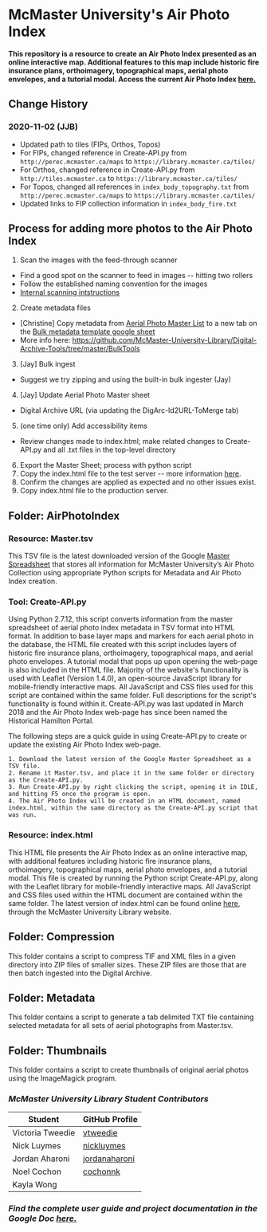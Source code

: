 # McMaster University's Air Photo Index

**This repository is a resource to create an Air Photo Index presented as an online interactive map. Additional features to this map include historic fire insurance plans, orthoimagery, topographical maps, aerial photo envelopes, and a tutorial modal. Access the current Air Photo Index [here.](http://library.mcmaster.ca/maps/aerialphotos/index.html)**

## Change History

### 2020-11-02 (JJB)
- Updated path to tiles (FIPs, Orthos, Topos)
- For FIPs, changed reference in Create-API.py from ```http://perec.mcmaster.ca/maps``` to ```https://library.mcmaster.ca/tiles/```
- For Orthos, changed reference in Create-API.py from ```http://tiles.mcmaster.ca``` to ```https://library.mcmaster.ca/tiles/```
- For Topos, changed all references in ```index_body_topography.txt``` from ```http://perec.mcmaster.ca/maps``` to ```https://library.mcmaster.ca/tiles/```
- Updated links to FIP collection information in ```index_body_fire.txt```

## Process for adding more photos to the Air Photo Index
1. Scan the images with the feed-through scanner
- Find a good spot on the scanner to feed in images -- hitting two rollers
- Follow the established naming convention for the images
- [Internal scanning intstructions](https://docs.google.com/document/d/1BbmKHinXS_xmfCYKsvTkttX6oUojLWhQc5AQQo2W13U/edit)
2. Create metadata files
- [Christine] Copy metadata from [Aerial Photo Master List](https://docs.google.com/spreadsheets/d/180qQStP5EkeY_3a4eM5lXcDYv3QY4zFq4l5bx3BZ8m0/edit#gid=0) to a new tab on the [Bulk metadata template google sheet](https://docs.google.com/spreadsheets/d/1xmSuWdqUQ0a9RNCi2DErNO1bBcK6J06ps0moyYkg4Qk/edit#gid=1991707764) 
- More info here: https://github.com/McMaster-University-Library/Digital-Archive-Tools/tree/master/BulkTools
3. [Jay] Bulk ingest
- Suggest we try zipping and using the built-in bulk ingester (Jay)
4. [Jay] Update Aerial Photo Master sheet
- Digital Archive URL (via updating the DigArc-Id2URL-ToMerge tab)
5. (one time only) Add accessibility items
- Review changes made to index.html; make related changes to Create-API.py and all .txt files in the top-level directory
6. Export the Master Sheet; process with python script 
7. Copy the index.html file to the test server -- more information [here](https://github.com/McMaster-University-Library/gis-data-reference-documents/blob/main/lists.md#list-of-map-indexes). 
8. Confirm the changes are applied as expected and no other issues exist.
7. Copy index.html file to the production server.


## Folder: AirPhotoIndex

### Resource: Master.tsv

This TSV file is the latest downloaded version of the Google [Master Spreadsheet](https://docs.google.com/spreadsheets/d/180qQStP5EkeY_3a4eM5lXcDYv3QY4zFq4l5bx3BZ8m0/edit#gid=0) that stores all information for McMaster University’s Air Photo Collection using appropriate Python scripts for Metadata and Air Photo Index creation.

### Tool: Create-API.py

Using Python 2.7.12, this script converts information from the master spreadsheet of aerial photo index metadata in TSV format into HTML format. In addition to base layer maps and markers for each aerial photo in the database, the HTML file created with this script includes layers of historic fire insurance plans, orthoimagery, topographical maps, and aerial photo envelopes. A tutorial modal that pops up upon opening the web-page is also included in the HTML file. Majority of the website's functionality is used with Leaflet (Version 1.4.0), an open-source JavaScript library for mobile-friendly interactive maps. All JavaScript and CSS files used for this script are contained within the same folder. Full descriptions for the script's functionality is found within it. Create-API.py was last updated in March 2018 and the Air Photo Index web-page has since been named the Historical Hamilton Portal.

The following steps are a quick guide in using Create-API.py to create or update the existing Air Photo Index web-page.

	1. Download the latest version of the Google Master Spreadsheet as a TSV file.
	2. Rename it Master.tsv, and place it in the same folder or directory as the Create-API.py.
	3. Run Create-API.py by right clicking the script, opening it in IDLE, and hitting F5 once the program is open.
	4. The Air Photo Index will be created in an HTML document, named index.html, within the same directory as the Create-API.py script that was run. 

### Resource: index.html

This HTML file presents the Air Photo Index as an online interactive map, with additional features including historic fire insurance plans, orthoimagery, topographical maps, aerial photo envelopes, and a tutorial modal. This file is created by running the Python script Create-API.py, along with the Leaflet library for mobile-friendly interactive maps. All JavaScript and CSS files used within the HTML document are contained within the same folder. The latest version of index.html can be found online [here,](http://library.mcmaster.ca/maps/aerialphotos/index.html) through the McMaster University Library website.
	
## Folder: Compression

This folder contains a script to compress TIF and XML files in a given directory into ZIP files of smaller sizes. These ZIP files are those that are then batch ingested into the Digital Archive.

## Folder: Metadata

This folder contains a script to generate a tab delimited TXT file containing selected metadata for all sets of aerial photographs from Master.tsv.

## Folder: Thumbnails

This folder contains a script to create thumbnails of original aerial photos using the ImageMagick program.

### _McMaster University Library Student Contributors_

| Student | GitHub Profile |
| --- | --- |
| Victoria Tweedie | [vtweedie](https://github.com/vtweedie) |
| Nick Luymes | [nickluymes](https://github.com/nickluymes) |
| Jordan Aharoni | [jordanaharoni](https://github.com/jordanaharoni) |
| Noel Cochon | [cochonnk](https://github.com/cochonnk) |
| Kayla Wong |    |

### _Find the complete user guide and project documentation in the Google Doc [here.](https://docs.google.com/document/d/15C5t9oEDk808uXAyx8PzxzmvWaYHMnQU5fdk2MuaDOA/edit?usp=sharing)_
